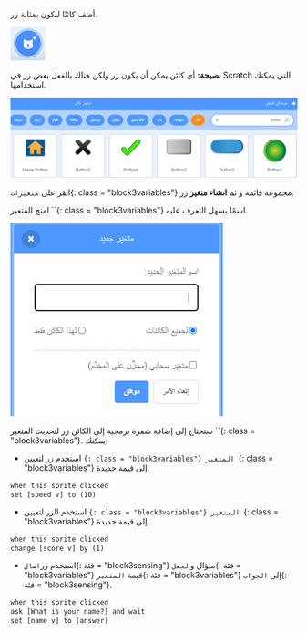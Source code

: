 أضف كائنًا ليكون بمثابة زر.

![](images/add-sprite.png)

**نصيحة:** أي كائن يمكن أن يكون زر ولكن هناك بالفعل بعض زر في Scratch التي يمكنك استخدامها.

![](images/button-sprites.png)

انقر على `متغيرات`{: class = "block3variables"} مجموعة قائمة و ثم **انشاء متغير** زر.

امنح المتغير ``{: class = "block3variables"} اسمًا يسهل التعرف عليه.

![](images/name-variable.png)

ستحتاج إلى إضافة شفرة برمجية إلى الكائن زر لتحديث المتغير ``{: class = "block3variables"}. يمكنك:

+ استخدم زر لتعيين ``{: class = "block3variables"} المتغير ``{: class = "block3variables"} إلى قيمة جديدة.

```blocks3
when this sprite clicked
set [speed v] to (10)
```

+ استخدم الزر لتعيين ``{: class = "block3variables"} المتغير ``{: class = "block3variables"} إلى قيمة جديدة.

```blocks3
when this sprite clicked
change [score v] by (1)
```

+ استخدم زر`اسال`{: فئة = "block3sensing"} سؤال و `لجعل`{: فئة = "block3variables"} قيمة `المتغير`{: فئة = "block3variables"} إلى `الجواب`{: فئة = "block3sensing"}.

```blocks3
when this sprite clicked
ask [What is your name?] and wait 
set [name v] to (answer)
```
